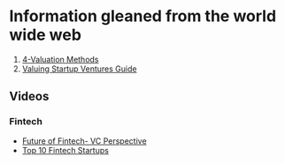 # Information gleaned from the world wide web
1. [4-Valuation Methods](https://www.seedrs.com/academy/4-valuation-methods-used-by-vcs-and-angels/)  
2. [Valuing Startup Ventures Guide](https://www.investopedia.com/articles/financial-theory/11/valuing-startup-ventures.asp)

## Videos  
### Fintech
- [Future of Fintech- VC Perspective](https://www.youtube.com/watch?v=KcRH5P4f2qg&t=131s)
- [Top 10 Fintech Startups](https://www.youtube.com/watch?v=XoNVK0-NKHc)
